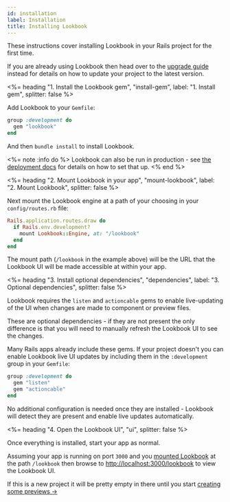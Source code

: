```yaml
---
id: installation
label: Installation
title: Installing Lookbook
---
```


These instructions cover installing Lookbook in your Rails project for the first time.

If you are already using Lookbook then head over to the [upgrade guide](<%= guide_url :upgrading %>) instead
for details on how to update your project to the latest version. 

<%= heading "1. Install the Lookbook gem", "install-gem", label: "1. Install gem", splitter: false %>

Add Lookbook to your `Gemfile`:

```ruby
group :development do
  gem "lookbook"
end
```

And then `bundle install` to install Lookbook.

<%= note :info do %>
  Lookbook can also be run in production - see [the deployment docs](<%= guide_url :deployment %>) for details on how to set that up.
<% end %>

<%= heading "2. Mount Lookbook in your app", "mount-lookbook", label: "2. Mount Lookbook", splitter: false %>

Next mount the Lookbook engine at a path of your choosing in your `config/routes.rb` file:

```ruby
Rails.application.routes.draw do
  if Rails.env.development?
    mount Lookbook::Engine, at: "/lookbook"
  end
end
```

The mount path (`/lookbook` in the example above) will be the URL that the Lookbook UI will be made accessible at within your app.

<%= heading "3. Install optional dependencies", "dependencies", label: "3. Optional dependencies", splitter: false %>

Lookbook requires the `listen` and `actioncable` gems to enable live-updating of the UI when changes are made to component or preview files.

These are optional dependencies - if they are not present the only difference is that you will need to manually refresh the Lookbook UI to see the changes.

Many Rails apps already include these gems. If your project doesn't you can enable Lookbook live UI updates by including them in the `:development` group in your `Gemfile`:

```ruby
group :development do
  gem "listen"
  gem "actioncable"
end
```

No additional configuration is needed once they are installed - Lookbook will detect they are present and enable live updates automatically.

<%= heading "4. Open the Lookbook UI", "ui", splitter: false %>

Once everything is installed, start your app as normal.

Assuming your app is running on port `3000` and you [mounted Lookbook](#mount-lookbook) at the path `/lookbook` then browse to [http://localhost:3000/lookbook](http://localhost:3000/lookbook) to view the Lookbook UI.

If this is a new project it will be pretty empty in there until you start [creating some previews &rarr;](<%= guide_url :previews %>) 



